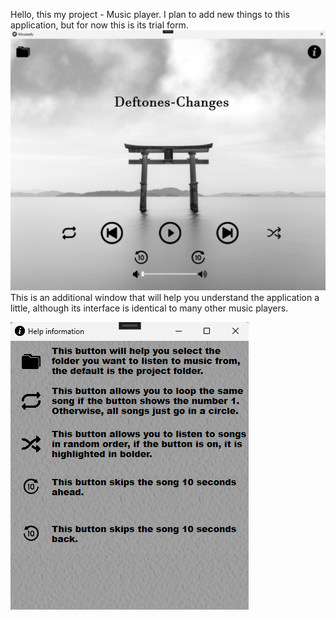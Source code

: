 Hello, this my project - Music player. I plan to add new things to this application, but for now this is its trial form.
![Preview my music player](MusicPlayer/preview.png)
This is an additional window that will help you understand the application a little, although its interface is identical to many other music players.



![Help window](MusicPlayer/helpPreview.png)

